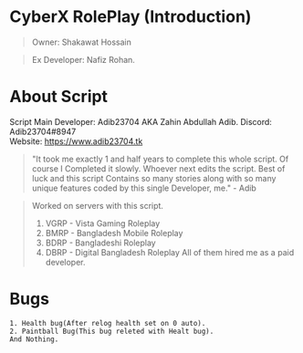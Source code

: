 # CyberX RolePlay (Introduction)
> Owner: Shakawat Hossain

> Ex Developer: Nafiz Rohan.

#

# About Script
Script Main Developer: Adib23704 AKA Zahin Abdullah Adib.
Discord: Adib23704#8947  
Website: https://www.adib23704.tk

> "It took me exactly 1 and half years to complete this whole script. Of course I
Completed it slowly. Whoever next edits the script. Best of luck and this script Contains so many stories along with so many unique features coded by this single
Developer, me." - Adib

> Worked on servers with this script.
>1. VGRP - Vista Gaming Roleplay
>2. BMRP - Bangladesh Mobile Roleplay
>3. BDRP - Bangladeshi Roleplay
>4. DBRP - Digital Bangladesh Roleplay
All of them hired me as a paid developer.  

#

# Bugs
```
1. Health bug(After relog health set on 0 auto).
2. Paintball Bug(This bug releted with Healt bug).
And Nothing.
```


